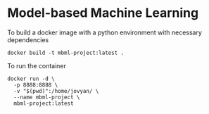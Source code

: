 # Model-based Machine Learning

To build a docker image with a python environment with necessary dependencies
```
docker build -t mbml-project:latest .
```

To run the container
```
docker run -d \
  -p 8888:8888 \
  -v "$(pwd)":/home/jovyan/ \
  --name mbml-project \
  mbml-project:latest
```